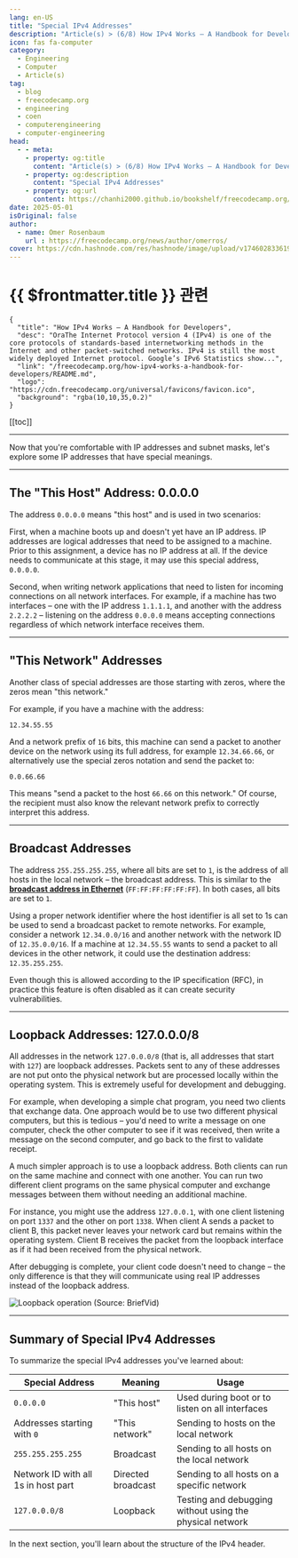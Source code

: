 ```yaml
---
lang: en-US
title: "Special IPv4 Addresses"
description: "Article(s) > (6/8) How IPv4 Works – A Handbook for Developers" 
icon: fas fa-computer
category:
  - Engineering
  - Computer
  - Article(s)
tag:
  - blog
  - freecodecamp.org
  - engineering
  - coen
  - computerengineering
  - computer-engineering
head:
  - - meta:
    - property: og:title
      content: "Article(s) > (6/8) How IPv4 Works – A Handbook for Developers"
    - property: og:description
      content: "Special IPv4 Addresses"
    - property: og:url
      content: https://chanhi2000.github.io/bookshelf/freecodecamp.org/how-ipv4-works-a-handbook-for-developers/special-ipv4-addresses.html
date: 2025-05-01
isOriginal: false
author:
  - name: Omer Rosenbaum
    url : https://freecodecamp.org/news/author/omerros/
cover: https://cdn.hashnode.com/res/hashnode/image/upload/v1746028336196/79d97781-a9b8-4be3-86a1-47322e9640ff.png
---
```


# {{ $frontmatter.title }} 관련

```component VPCard
{
  "title": "How IPv4 Works – A Handbook for Developers",
  "desc": "OraThe Internet Protocol version 4 (IPv4) is one of the core protocols of standards-based internetworking methods in the Internet and other packet-switched networks. IPv4 is still the most widely deployed Internet protocol. Google’s IPv6 Statistics show...",
  "link": "/freecodecamp.org/how-ipv4-works-a-handbook-for-developers/README.md",
  "logo": "https://cdn.freecodecamp.org/universal/favicons/favicon.ico",
  "background": "rgba(10,10,35,0.2)"
}
```

[[toc]]

---

<SiteInfo
  name="How IPv4 Works – A Handbook for Developers"
  desc="OraThe Internet Protocol version 4 (IPv4) is one of the core protocols of standards-based internetworking methods in the Internet and other packet-switched networks. IPv4 is still the most widely deployed Internet protocol. Google’s IPv6 Statistics show..."
  url="https://freecodecamp.org/news/how-ipv4-works-a-handbook-for-developers#heading-special-ipv4-addresses"
  logo="https://cdn.freecodecamp.org/universal/favicons/favicon.ico"
  preview="https://cdn.hashnode.com/res/hashnode/image/upload/v1746028336196/79d97781-a9b8-4be3-86a1-47322e9640ff.png"/>

Now that you're comfortable with IP addresses and subnet masks, let's explore some IP addresses that have special meanings.

---

## The "This Host" Address: 0.0.0.0

The address `0.0.0.0` means "this host" and is used in two scenarios:

First, when a machine boots up and doesn't yet have an IP address. IP addresses are logical addresses that need to be assigned to a machine. Prior to this assignment, a device has no IP address at all. If the device needs to communicate at this stage, it may use this special address, `0.0.0.0`.

Second, when writing network applications that need to listen for incoming connections on all network interfaces. For example, if a machine has two interfaces – one with the IP address `1.1.1.1`, and another with the address `2.2.2.2` – listening on the address `0.0.0.0` means accepting connections regardless of which network interface receives them.

---

## "This Network" Addresses

Another class of special addresses are those starting with zeros, where the zeros mean "this network."

For example, if you have a machine with the address:

```plaintext
12.34.55.55
```

And a network prefix of `16` bits, this machine can send a packet to another device on the network using its full address, for example `12.34.66.66`, or alternatively use the special zeros notation and send the packet to:

```plaintext
0.0.66.66
```

This means "send a packet to the host `66.66` on this network." Of course, the recipient must also know the relevant network prefix to correctly interpret this address.

---

## Broadcast Addresses

The address `255.255.255.255`, where all bits are set to `1`, is the address of all hosts in the local network – the broadcast address. This is similar to the [**broadcast address in Ethernet**](https://freecodecamp.org/news/the-complete-guide-to-the-ethernet-protocol/#heading-unicast-and-multicast-bits) (`FF:FF:FF:FF:FF:FF`). In both cases, all bits are set to `1`.
<!-- TODO: /freecodecamp.org/the-complete-guide-to-the-ethernet-protocol/README.md -->

Using a proper network identifier where the host identifier is all set to 1s can be used to send a broadcast packet to remote networks. For example, consider a network `12.34.0.0/16` and another network with the network ID of `12.35.0.0/16`. If a machine at `12.34.55.55` wants to send a packet to all devices in the other network, it could use the destination address: `12.35.255.255`.

Even though this is allowed according to the IP specification (RFC), in practice this feature is often disabled as it can create security vulnerabilities.

---

## Loopback Addresses: 127.0.0.0/8

All addresses in the network `127.0.0.0/8` (that is, all addresses that start with `127`) are loopback addresses. Packets sent to any of these addresses are not put onto the physical network but are processed locally within the operating system. This is extremely useful for development and debugging.

For example, when developing a simple chat program, you need two clients that exchange data. One approach would be to use two different physical computers, but this is tedious – you'd need to write a message on one computer, check the other computer to see if it was received, then write a message on the second computer, and go back to the first to validate receipt.

A much simpler approach is to use a loopback address. Both clients can run on the same machine and connect with one another. You can run two different client programs on the same physical computer and exchange messages between them without needing an additional machine.

For instance, you might use the address `127.0.0.1`, with one client listening on port `1337` and the other on port `1338`. When client A sends a packet to client B, this packet never leaves your network card but remains within the operating system. Client B receives the packet from the loopback interface as if it had been received from the physical network.

After debugging is complete, your client code doesn't need to change – the only difference is that they will communicate using real IP addresses instead of the loopback address.

![Loopback operation<br/>(Source: <FontIcon icon="fa-brands fa-youtube"/>`BriefVid`)](https://cdn.hashnode.com/res/hashnode/image/upload/v1744736895494/fd1e4a8d-a834-4bf4-b4b9-1e83cf851161.png)

---

## Summary of Special IPv4 Addresses

To summarize the special IPv4 addresses you've learned about:

| Special Address | Meaning | Usage |
| --- | --- | --- |
| `0.0.0.0` | "This host" | Used during boot or to listen on all interfaces |
| Addresses starting with `0` | "This network" | Sending to hosts on the local network |
| `255.255.255.255` | Broadcast | Sending to all hosts on the local network |
| Network ID with all 1s in host part | Directed broadcast | Sending to all hosts on a specific network |
| `127.0.0.0/8` | Loopback | Testing and debugging without using the physical network |

In the next section, you'll learn about the structure of the IPv4 header.
